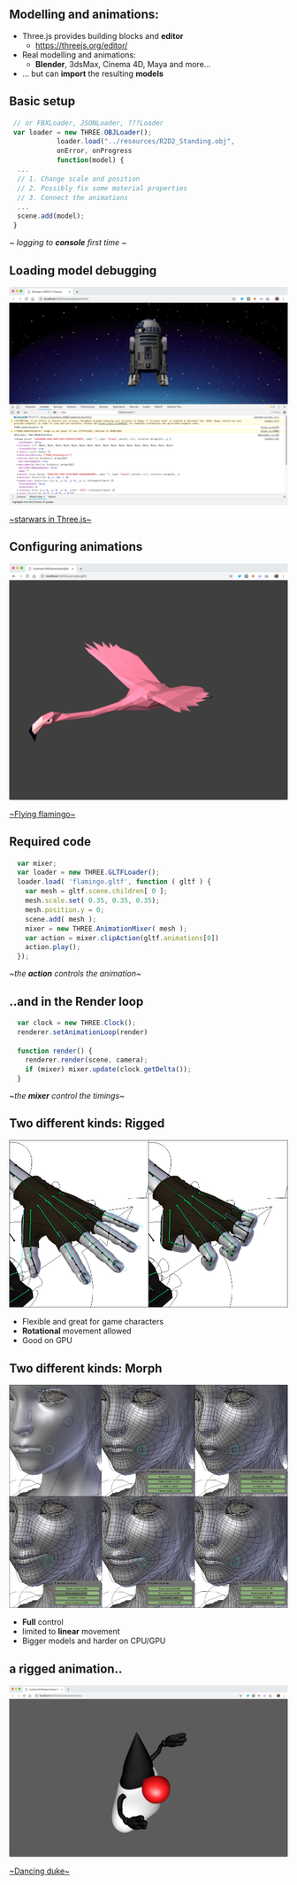 ## **Modelling** and **animations**:
  - Three.js provides building blocks and **editor**
    - https://threejs.org/editor/
  - Real modelling and animations:
    - **Blender**, 3dsMax, Cinema 4D, Maya and more...
  - ... but can **import** the resulting **models**


## Basic setup

```javascript
 // or FBXLoader, JSONLoader, ???Loader
 var loader = new THREE.OBJLoader();
            loader.load("../resources/R2D2_Standing.obj", 
            onError, onProgress
            function(model) {
  ...
  // 1. Change scale and position
  // 2. Possibly fix some material properties
  // 3. Connect the animations
  ...
  scene.add(model);
 }             
```

*~ logging to **console** first time ~*


## Loading model **debugging**

![WebGL 101](./images/sw_r2d2.png) <!-- .element height="450" -->

[~starwars in Three.js~](../examples/sw/html)


## Configuring **animations**

![WebGL 101](./images/flam_anim.png) <!-- .element height="450" -->

[~Flying flamingo~](../examples/gltf)


## Required **code**

```javascript
  var mixer;
  var loader = new THREE.GLTFLoader();
  loader.load( 'flamingo.gltf', function ( gltf ) {
    var mesh = gltf.scene.children[ 0 ];
    mesh.scale.set( 0.35, 0.35, 0.35);
    mesh.position.y = 0;
    scene.add( mesh );
    mixer = new THREE.AnimationMixer( mesh );
    var action = mixer.clipAction(gltf.animations[0])
    action.play();
  });
```
*~the **action** controls the animation~*


## ..and in the **Render** loop

```javascript
  var clock = new THREE.Clock();
  renderer.setAnimationLoop(render)
  
  function render() {
    renderer.render(scene, camera);
    if (mixer) mixer.update(clock.getDelta());
  }
```

*~the **mixer** control the timings~*


## Two different kinds: **Rigged**

![WebGL 101](./images/rigged.jpg) <!-- .element height="300" -->

- Flexible and great for game characters
- **Rotational** movement allowed
- Good on GPU


## Two different kinds: **Morph**

![WebGL 101](./images/morph.jpg) <!-- .element height="300" -->

- **Full** control 
- limited to **linear** movement
- Bigger models and harder on CPU/GPU


## a **rigged** animation..

![Dancing Duke](./images/duke.png) <!-- .element height="450" -->

[~Dancing duke~](../examples/animations)
